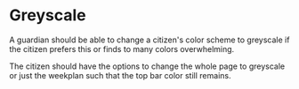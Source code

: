 # Greyscale
A guardian should be able to change a citizen's color scheme to greyscale if the citizen prefers this or finds to many colors overwhelming.

The citizen should have the options to change the whole page to greyscale or just the weekplan such that the top bar color still remains.